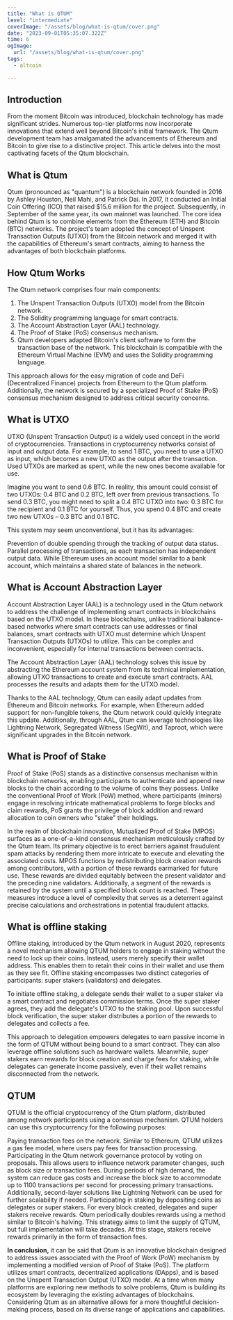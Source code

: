 ```yaml
---
title: "What is QTUM"
level: "intermediate"
coverImage: "/assets/blog/what-is-qtum/cover.png"
date: "2023-09-01T05:35:07.322Z"
time: 6
ogImage:
  url: "/assets/blog/what-is-qtum/cover.png"
tags:
  - altcoin

---
```


## Introduction
From the moment Bitcoin was introduced, blockchain technology has made significant strides. Numerous top-tier platforms now incorporate innovations that extend well beyond Bitcoin's initial framework. The Qtum development team has amalgamated the advancements of Ethereum and Bitcoin to give rise to a distinctive project. This article delves into the most captivating facets of the Qtum blockchain.


## What is Qtum

Qtum (pronounced as "quantum") is a blockchain network founded in 2016 by Ashley Houston, Neil Mahi, and Patrick Dai. In 2017, it conducted an Initial Coin Offering (ICO) that raised $15.6 million for the project. Subsequently, in September of the same year, its own mainnet was launched. The core idea behind Qtum is to combine elements from the Ethereum (ETH) and Bitcoin (BTC) networks. The project's team adopted the concept of Unspent Transaction Outputs (UTXO) from the Bitcoin network and merged it with the capabilities of Ethereum's smart contracts, aiming to harness the advantages of both blockchain platforms.

<!-- banner_place -->

## How Qtum Works

The Qtum network comprises four main components:

1. The Unspent Transaction Outputs (UTXO) model from the Bitcoin network.
2. The Solidity programming language for smart contracts.
3. The Account Abstraction Layer (AAL) technology.
4. The Proof of Stake (PoS) consensus mechanism.
5. Qtum developers adapted Bitcoin's client software to form the transaction base of the network. This blockchain is compatible with the Ethereum Virtual Machine (EVM) and uses the Solidity programming language.

This approach allows for the easy migration of code and DeFi (Decentralized Finance) projects from Ethereum to the Qtum platform. Additionally, the network is secured by a specialized Proof of Stake (PoS) consensus mechanism designed to address critical security concerns.

## What is UTXO

UTXO (Unspent Transaction Output) is a widely used concept in the world of cryptocurrencies. Transactions in cryptocurrency networks consist of input and output data. For example, to send 1 BTC, you need to use a UTXO as input, which becomes a new UTXO as the output after the transaction. Used UTXOs are marked as spent, while the new ones become available for use.

Imagine you want to send 0.6 BTC. In reality, this amount could consist of two UTXOs: 0.4 BTC and 0.2 BTC, left over from previous transactions. To send 0.3 BTC, you might need to split a 0.4 BTC UTXO into two: 0.3 BTC for the recipient and 0.1 BTC for yourself. Thus, you spend 0.4 BTC and create two new UTXOs – 0.3 BTC and 0.1 BTC.

This system may seem unconventional, but it has its advantages:

Prevention of double spending through the tracking of output data status.
Parallel processing of transactions, as each transaction has independent output data.
While Ethereum uses an account model similar to a bank account, which maintains a shared state of balances in the network.

## What is Account Abstraction Layer

Account Abstraction Layer (AAL) is a technology used in the Qtum network to address the challenge of implementing smart contracts in blockchains based on the UTXO model. In these blockchains, unlike traditional balance-based networks where smart contracts can use addresses or final balances, smart contracts with UTXO must determine which Unspent Transaction Outputs (UTXOs) to utilize. This can be complex and inconvenient, especially for internal transactions between contracts.

The Account Abstraction Layer (AAL) technology solves this issue by abstracting the Ethereum account system from its technical implementation, allowing UTXO transactions to create and execute smart contracts. AAL processes the results and adapts them for the UTXO model.

Thanks to the AAL technology, Qtum can easily adapt updates from Ethereum and Bitcoin networks. For example, when Ethereum added support for non-fungible tokens, the Qtum network could quickly integrate this update. Additionally, through AAL, Qtum can leverage technologies like Lightning Network, Segregated Witness (SegWit), and Taproot, which were significant upgrades in the Bitcoin network.


## What is Proof of Stake
Proof of Stake (PoS) stands as a distinctive consensus mechanism within blockchain networks, enabling participants to authenticate and append new blocks to the chain according to the volume of coins they possess. Unlike the conventional Proof of Work (PoW) method, where participants (miners) engage in resolving intricate mathematical problems to forge blocks and claim rewards, PoS grants the privilege of block addition and reward allocation to coin owners who "stake" their holdings.

In the realm of blockchain innovation, Mutualized Proof of Stake (MPOS) surfaces as a one-of-a-kind consensus mechanism meticulously crafted by the Qtum team. Its primary objective is to erect barriers against fraudulent spam attacks by rendering them more intricate to execute and elevating the associated costs. MPOS functions by redistributing block creation rewards among contributors, with a portion of these rewards earmarked for future use. These rewards are divided equitably between the present validator and the preceding nine validators. Additionally, a segment of the rewards is retained by the system until a specified block count is reached. These measures introduce a level of complexity that serves as a deterrent against precise calculations and orchestrations in potential fraudulent attacks.

## What is offline staking
Offline staking, introduced by the Qtum network in August 2020, represents a novel mechanism allowing QTUM holders to engage in staking without the need to lock up their coins. Instead, users merely specify their wallet address. This enables them to retain their coins in their wallet and use them as they see fit. Offline staking encompasses two distinct categories of participants: super stakers (validators) and delegates.

To initiate offline staking, a delegate sends their wallet to a super staker via a smart contract and negotiates commission terms. Once the super staker agrees, they add the delegate's UTXO to the staking pool. Upon successful block verification, the super staker distributes a portion of the rewards to delegates and collects a fee.

This approach to delegation empowers delegates to earn passive income in the form of QTUM without being bound to a smart contract. They can also leverage offline solutions such as hardware wallets. Meanwhile, super stakers earn rewards for block creation and charge fees for staking, while delegates can generate income passively, even if their wallet remains disconnected from the network.

## QTUM 
QTUM is the official cryptocurrency of the Qtum platform, distributed among network participants using a consensus mechanism. QTUM holders can use this cryptocurrency for the following purposes:

Paying transaction fees on the network. Similar to Ethereum, QTUM utilizes a gas fee model, where users pay fees for transaction processing.
Participating in the Qtum network governance protocol by voting on proposals. This allows users to influence network parameter changes, such as block size or transaction fees. During periods of high demand, the system can reduce gas costs and increase the block size to accommodate up to 1100 transactions per second for processing primary transactions. Additionally, second-layer solutions like Lightning Network can be used for further scalability if needed.
Participating in staking by depositing coins as delegates or super stakers. For every block created, delegates and super stakers receive rewards. Qtum periodically doubles rewards using a method similar to Bitcoin's halving. This strategy aims to limit the supply of QTUM, but full implementation will take decades. At this stage, stakers receive rewards primarily in the form of transaction fees.

**In conclusion,** it can be said that Qtum is an innovative blockchain designed to address issues associated with the Proof of Work (PoW) mechanism by implementing a modified version of Proof of Stake (PoS). The platform utilizes smart contracts, decentralized applications (DApps), and is based on the Unspent Transaction Output (UTXO) model. At a time when many platforms are exploring new methods to solve problems, Qtum is building its ecosystem by leveraging the existing advantages of blockchains. Considering Qtum as an alternative allows for a more thoughtful decision-making process, based on its diverse range of applications and capabilities.
